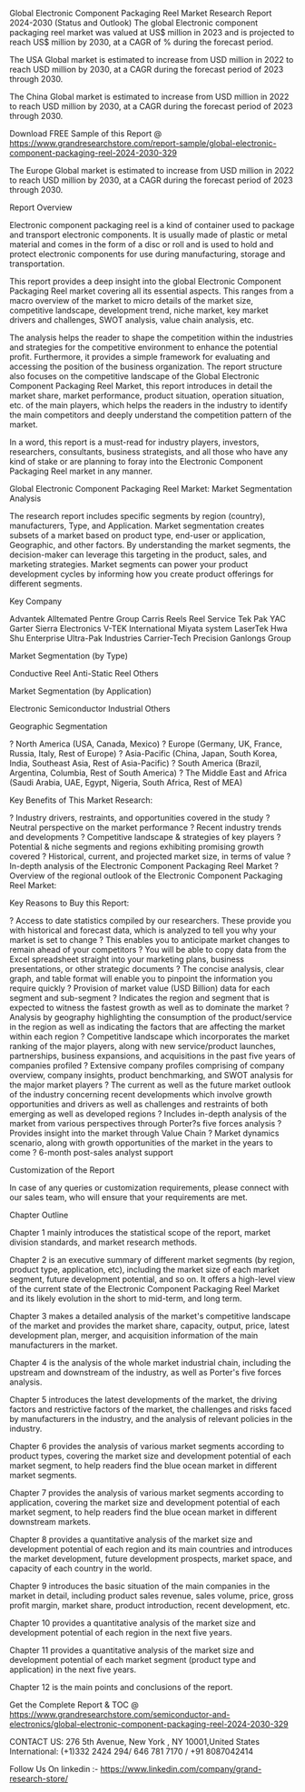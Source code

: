 Global Electronic Component Packaging Reel Market Research Report 2024-2030 (Status and Outlook)
The global Electronic component packaging reel market was valued at US$ million in 2023 and is projected to reach US$ million by 2030, at a CAGR of % during the forecast period.

The USA Global market is estimated to increase from USD million in 2022 to reach USD million by 2030, at a CAGR during the forecast period of 2023 through 2030.

The China Global market is estimated to increase from USD million in 2022 to reach USD million by 2030, at a CAGR during the forecast period of 2023 through 2030.

Download FREE Sample of this Report @ https://www.grandresearchstore.com/report-sample/global-electronic-component-packaging-reel-2024-2030-329

The Europe Global market is estimated to increase from USD million in 2022 to reach USD million by 2030, at a CAGR during the forecast period of 2023 through 2030.

Report Overview

Electronic component packaging reel is a kind of container used to package and transport electronic components. It is usually made of plastic or metal material and comes in the form of a disc or roll and is used to hold and protect electronic components for use during manufacturing, storage and transportation.

This report provides a deep insight into the global Electronic Component Packaging Reel market covering all its essential aspects. This ranges from a macro overview of the market to micro details of the market size, competitive landscape, development trend, niche market, key market drivers and challenges, SWOT analysis, value chain analysis, etc.

The analysis helps the reader to shape the competition within the industries and strategies for the competitive environment to enhance the potential profit. Furthermore, it provides a simple framework for evaluating and accessing the position of the business organization. The report structure also focuses on the competitive landscape of the Global Electronic Component Packaging Reel Market, this report introduces in detail the market share, market performance, product situation, operation situation, etc. of the main players, which helps the readers in the industry to identify the main competitors and deeply understand the competition pattern of the market.

In a word, this report is a must-read for industry players, investors, researchers, consultants, business strategists, and all those who have any kind of stake or are planning to foray into the Electronic Component Packaging Reel market in any manner.

Global Electronic Component Packaging Reel Market: Market Segmentation Analysis

The research report includes specific segments by region (country), manufacturers, Type, and Application. Market segmentation creates subsets of a market based on product type, end-user or application, Geographic, and other factors. By understanding the market segments, the decision-maker can leverage this targeting in the product, sales, and marketing strategies. Market segments can power your product development cycles by informing how you create product offerings for different segments.

Key Company

Advantek
Alltemated
Pentre Group
Carris Reels
Reel Service
Tek Pak
YAC Garter
Sierra Electronics
V-TEK International
Miyata system
LaserTek
Hwa Shu Enterprise
Ultra-Pak Industries
Carrier-Tech Precision
Ganlongs Group

Market Segmentation (by Type)

Conductive Reel
Anti-Static Reel
Others

Market Segmentation (by Application)

Electronic
Semiconductor
Industrial
Others

Geographic Segmentation

? North America (USA, Canada, Mexico)
? Europe (Germany, UK, France, Russia, Italy, Rest of Europe)
? Asia-Pacific (China, Japan, South Korea, India, Southeast Asia, Rest of Asia-Pacific)
? South America (Brazil, Argentina, Columbia, Rest of South America)
? The Middle East and Africa (Saudi Arabia, UAE, Egypt, Nigeria, South Africa, Rest of MEA)

Key Benefits of This Market Research:

? Industry drivers, restraints, and opportunities covered in the study
? Neutral perspective on the market performance
? Recent industry trends and developments
? Competitive landscape & strategies of key players
? Potential & niche segments and regions exhibiting promising growth covered
? Historical, current, and projected market size, in terms of value
? In-depth analysis of the Electronic Component Packaging Reel Market
? Overview of the regional outlook of the Electronic Component Packaging Reel Market:

Key Reasons to Buy this Report:

? Access to date statistics compiled by our researchers. These provide you with historical and forecast data, which is analyzed to tell you why your market is set to change
? This enables you to anticipate market changes to remain ahead of your competitors
? You will be able to copy data from the Excel spreadsheet straight into your marketing plans, business presentations, or other strategic documents
? The concise analysis, clear graph, and table format will enable you to pinpoint the information you require quickly
? Provision of market value (USD Billion) data for each segment and sub-segment
? Indicates the region and segment that is expected to witness the fastest growth as well as to dominate the market
? Analysis by geography highlighting the consumption of the product/service in the region as well as indicating the factors that are affecting the market within each region
? Competitive landscape which incorporates the market ranking of the major players, along with new service/product launches, partnerships, business expansions, and acquisitions in the past five years of companies profiled
? Extensive company profiles comprising of company overview, company insights, product benchmarking, and SWOT analysis for the major market players
? The current as well as the future market outlook of the industry concerning recent developments which involve growth opportunities and drivers as well as challenges and restraints of both emerging as well as developed regions
? Includes in-depth analysis of the market from various perspectives through Porter?s five forces analysis
? Provides insight into the market through Value Chain
? Market dynamics scenario, along with growth opportunities of the market in the years to come
? 6-month post-sales analyst support

Customization of the Report

In case of any queries or customization requirements, please connect with our sales team, who will ensure that your requirements are met.

Chapter Outline

Chapter 1 mainly introduces the statistical scope of the report, market division standards, and market research methods.

Chapter 2 is an executive summary of different market segments (by region, product type, application, etc), including the market size of each market segment, future development potential, and so on. It offers a high-level view of the current state of the Electronic Component Packaging Reel Market and its likely evolution in the short to mid-term, and long term.

Chapter 3 makes a detailed analysis of the market's competitive landscape of the market and provides the market share, capacity, output, price, latest development plan, merger, and acquisition information of the main manufacturers in the market.

Chapter 4 is the analysis of the whole market industrial chain, including the upstream and downstream of the industry, as well as Porter's five forces analysis.

Chapter 5 introduces the latest developments of the market, the driving factors and restrictive factors of the market, the challenges and risks faced by manufacturers in the industry, and the analysis of relevant policies in the industry.

Chapter 6 provides the analysis of various market segments according to product types, covering the market size and development potential of each market segment, to help readers find the blue ocean market in different market segments.

Chapter 7 provides the analysis of various market segments according to application, covering the market size and development potential of each market segment, to help readers find the blue ocean market in different downstream markets.

Chapter 8 provides a quantitative analysis of the market size and development potential of each region and its main countries and introduces the market development, future development prospects, market space, and capacity of each country in the world.

Chapter 9 introduces the basic situation of the main companies in the market in detail, including product sales revenue, sales volume, price, gross profit margin, market share, product introduction, recent development, etc.

Chapter 10 provides a quantitative analysis of the market size and development potential of each region in the next five years.

Chapter 11 provides a quantitative analysis of the market size and development potential of each market segment (product type and application) in the next five years.

Chapter 12 is the main points and conclusions of the report.

Get the Complete Report & TOC @ https://www.grandresearchstore.com/semiconductor-and-electronics/global-electronic-component-packaging-reel-2024-2030-329

CONTACT US:
276 5th Avenue, New York , NY 10001,United States
International: (+1)332 2424 294/ 646 781 7170 / +91 8087042414

Follow Us On linkedin :- https://www.linkedin.com/company/grand-research-store/
